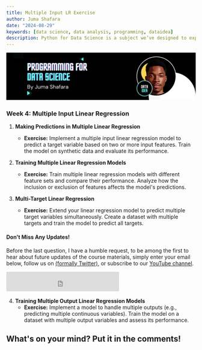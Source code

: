 ```yaml
---
title: Multiple Input LR Exercise
author: Juma Shafara
date: "2024-08-29"
keywords: [data science, data analysis, programming, dataidea]
description: Python for Data Science is a subject we’ve designed to explore the various programming components of data science.
---
```


![Photo by DATAIDEA](../../assets/banner4.png)


### Week 4: Multiple Input Linear Regression

1. **Making Predictions in Multiple Linear Regression**
   - **Exercise:** Implement a multiple input linear regression model to predict a target variable based on two or more input features. Train the model on synthetic data and evaluate its performance.

2. **Training Multiple Linear Regression Models**
   - **Exercise:** Train multiple linear regression models with different feature sets and compare their performance. Analyze how the inclusion or exclusion of features affects the model's predictions.

3. **Multi-Target Linear Regression**
   - **Exercise:** Extend your linear regression model to predict multiple target variables simultaneously. Create a dataset with multiple targets and train the model to predict all targets.

<!-- Newsletter -->
<div class="newsletter">
<div class="newsletter-heading">
<h4><i class="bi bi-info-circle-fill"></i> Don't Miss Any Updates!</h4>
</div>
<div class="newsletter-body">
<p>
Before the last question, I have a humble request, to be among the first to hear about future updates of the course materials, simply enter your email below, follow us on <a href="https://x.com/dataideaorg"><i class="bi bi-twitter-x"></i>
(formally Twitter)</a>, or subscribe to our <a href="https://www.youtube.com/@dataidea-science"><i class="bi bi-youtube"></i> YouTube channel</a>.
</p>
<iframe class="newsletter-frame" src="https://embeds.beehiiv.com/5fc7c425-9c7e-4e08-a514-ad6c22beee74?slim=true" data-test-id="beehiiv-embed" height="52" frameborder="0" scrolling="no">
</iframe>
</div>
</div>

4. **Training Multiple Output Linear Regression Models**
   - **Exercise:** Implement a model to handle multiple outputs (e.g., predicting multiple continuous variables). Train the model on a dataset with multiple output variables and assess its performance.


<h2>What's on your mind? Put it in the comments!</h2>
<script src="https://utteranc.es/client.js"
        repo="dataideaorg/dataidea-science"
        issue-term="pathname"
        theme="github-light"
        crossorigin="anonymous"
        async>
</script>
